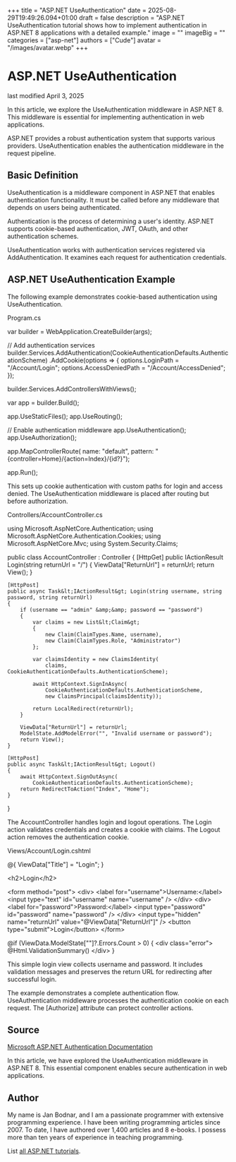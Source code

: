 +++
title = "ASP.NET UseAuthentication"
date = 2025-08-29T19:49:26.094+01:00
draft = false
description = "ASP.NET UseAuthentication tutorial shows how to implement authentication in ASP.NET 8 applications with a detailed example."
image = ""
imageBig = ""
categories = ["asp-net"]
authors = ["Cude"]
avatar = "/images/avatar.webp"
+++

# ASP.NET UseAuthentication

last modified April 3, 2025

In this article, we explore the UseAuthentication middleware in ASP.NET 8. This
middleware is essential for implementing authentication in web applications.

ASP.NET provides a robust authentication system that supports various providers.
UseAuthentication enables the authentication middleware in the request pipeline.

## Basic Definition

UseAuthentication is a middleware component in ASP.NET that enables authentication
functionality. It must be called before any middleware that depends on users
being authenticated.

Authentication is the process of determining a user's identity. ASP.NET supports
cookie-based authentication, JWT, OAuth, and other authentication schemes.

UseAuthentication works with authentication services registered via
AddAuthentication. It examines each request for authentication credentials.

## ASP.NET UseAuthentication Example

The following example demonstrates cookie-based authentication using UseAuthentication.

Program.cs
  

var builder = WebApplication.CreateBuilder(args);

// Add authentication services
builder.Services.AddAuthentication(CookieAuthenticationDefaults.AuthenticationScheme)
    .AddCookie(options =&gt;
    {
        options.LoginPath = "/Account/Login";
        options.AccessDeniedPath = "/Account/AccessDenied";
    });

builder.Services.AddControllersWithViews();

var app = builder.Build();

app.UseStaticFiles();
app.UseRouting();

// Enable authentication middleware
app.UseAuthentication();
app.UseAuthorization();

app.MapControllerRoute(
    name: "default",
    pattern: "{controller=Home}/{action=Index}/{id?}");

app.Run();

This sets up cookie authentication with custom paths for login and access denied.
The UseAuthentication middleware is placed after routing but before authorization.

Controllers/AccountController.cs
  

using Microsoft.AspNetCore.Authentication;
using Microsoft.AspNetCore.Authentication.Cookies;
using Microsoft.AspNetCore.Mvc;
using System.Security.Claims;

public class AccountController : Controller
{
    [HttpGet]
    public IActionResult Login(string returnUrl = "/")
    {
        ViewData["ReturnUrl"] = returnUrl;
        return View();
    }

    [HttpPost]
    public async Task&lt;IActionResult&gt; Login(string username, string password, string returnUrl)
    {
        if (username == "admin" &amp;&amp; password == "password")
        {
            var claims = new List&lt;Claim&gt;
            {
                new Claim(ClaimTypes.Name, username),
                new Claim(ClaimTypes.Role, "Administrator")
            };

            var claimsIdentity = new ClaimsIdentity(
                claims, CookieAuthenticationDefaults.AuthenticationScheme);

            await HttpContext.SignInAsync(
                CookieAuthenticationDefaults.AuthenticationScheme,
                new ClaimsPrincipal(claimsIdentity));

            return LocalRedirect(returnUrl);
        }

        ViewData["ReturnUrl"] = returnUrl;
        ModelState.AddModelError("", "Invalid username or password");
        return View();
    }

    [HttpPost]
    public async Task&lt;IActionResult&gt; Logout()
    {
        await HttpContext.SignOutAsync(
            CookieAuthenticationDefaults.AuthenticationScheme);
        return RedirectToAction("Index", "Home");
    }
}

The AccountController handles login and logout operations. The Login action
validates credentials and creates a cookie with claims. The Logout action
removes the authentication cookie.

Views/Account/Login.cshtml
  

@{
    ViewData["Title"] = "Login";
}

&lt;h2&gt;Login&lt;/h2&gt;

&lt;form method="post"&gt;
    &lt;div&gt;
        &lt;label for="username"&gt;Username:&lt;/label&gt;
        &lt;input type="text" id="username" name="username" /&gt;
    &lt;/div&gt;
    &lt;div&gt;
        &lt;label for="password"&gt;Password:&lt;/label&gt;
        &lt;input type="password" id="password" name="password" /&gt;
    &lt;/div&gt;
    &lt;input type="hidden" name="returnUrl" value="@ViewData["ReturnUrl"]" /&gt;
    &lt;button type="submit"&gt;Login&lt;/button&gt;
&lt;/form&gt;

@if (ViewData.ModelState[""]?.Errors.Count &gt; 0)
{
    &lt;div class="error"&gt;
        @Html.ValidationSummary()
    &lt;/div&gt;
}

This simple login view collects username and password. It includes validation
messages and preserves the return URL for redirecting after successful login.

The example demonstrates a complete authentication flow. UseAuthentication
middleware processes the authentication cookie on each request. The
[Authorize] attribute can protect controller actions.

## Source

[Microsoft ASP.NET Authentication Documentation](https://learn.microsoft.com/en-us/aspnet/core/security/authentication/?view=aspnetcore-8.0)

In this article, we have explored the UseAuthentication middleware in ASP.NET 8.
This essential component enables secure authentication in web applications.

## Author

My name is Jan Bodnar, and I am a passionate programmer with extensive
programming experience. I have been writing programming articles since 2007.
To date, I have authored over 1,400 articles and 8 e-books. I possess more
than ten years of experience in teaching programming.

List [all ASP.NET tutorials](/all/#asp-net).